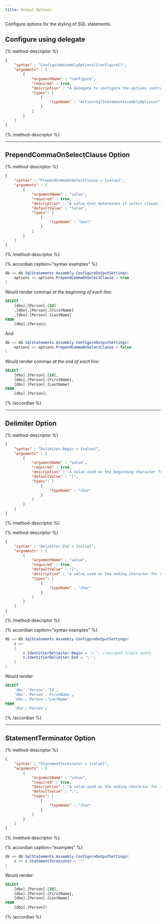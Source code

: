 ```yaml
---
title: Output Options
---
```


Configure options for the styling of SQL statements.

## Configure using delegate

{% method-descriptor %}
```json
{
    "syntax" : "ConfigureAssemblyOptions({configure})",
    "arguments" : [
        {
            "argumentName" : "configure",
            "required" : true, 
            "description" : "A delegate to configure the options controlling the styling of SQL statements.",
            "types": [
                { 
                    "typeName" : "Action<SqlStatementAssemblyOptions>"
                }
            ]
        }
    ]
}
```
{% /method-descriptor %}

---

## PrependCommaOnSelectClause Option

{% method-descriptor %}
```json
{
    "syntax" : "PrependCommaOnSelectClause = {value}",
    "arguments" : [
        {
            "argumentName" : "value",
            "required" : true, 
            "description" : "A value that determines if select clause fields have commas prepended.",
            "defaultValue" : "false",
            "types": [
                { 
                    "typeName" : "bool"
                }
            ]
        }
    ]
}
```
{% /method-descriptor %}

{% accordian caption="syntax examples" %}
```csharp
db => db.SqlStatements.Assembly.ConfigureOutputSettings(
    options => options.PrependCommaOnSelectClause = true
)
```
Would render commas *at the beginning of each line*:
```sql
SELECT
    [dbo].[Person].[Id]
    ,[dbo].[Person].[FirstName]
    ,[dbo].[Person].[LastName]
FROM
    [dbo].[Person];
```
And
```csharp
db => db.SqlStatements.Assembly.ConfigureOutputSettings(
    options => options.PrependCommaOnSelectClause = false
)
```
Would render commas *at the end of each line*:
```sql
SELECT
    [dbo].[Person].[Id],
    [dbo].[Person].[FirstName],
    [dbo].[Person].[LastName]
FROM
    [dbo].[Person];
```
{% /accordian %}

---

## Delimiter Option

{% method-descriptor %}
```json
{
    "syntax" : "Delimiter.Begin = {value}",
    "arguments" : [
        {
            "argumentName" : "value",
            "required" : true, 
            "description" : "A value used as the beginning character for database objects.",
            "defaultValue" : "[",
            "types": [
                { 
                    "typeName" : "char"
                }
            ]
        }
    ]
}
```
{% /method-descriptor %}

{% method-descriptor %}
```json
{
    "syntax" : "Delimiter.End = {value}",
    "arguments" : [
        {
            "argumentName" : "value",
            "required" : true,
            "defaultValue" : "]", 
            "description" : "A value used as the ending character for database objects.",
            "types": [
                { 
                    "typeName" : "char"
                }
            ]
        }
    ]
}
```
{% /method-descriptor %}

{% accordian caption="syntax examples" %}
```csharp
db => db.SqlStatements.Assembly.ConfigureOutputSettings(
    s => 
    { 
        s.IdentifierDelimiter.Begin = '\''; //escaped single quote
        s.IdentifierDelimiter.End = '\''; 
    }
)
```
Would render:
```sql
SELECT
    'dbo'.'Person'.'Id',
    'dbo'.'Person'.'FirstName',
    'dbo'.'Person'.'LastName'
FROM
    'dbo'.'Person';
```
{% /accordian %}

---

## StatementTerminator Option

{% method-descriptor %}
```json
{
    "syntax" : "StatementTerminator = {value}",
    "arguments" : [
        {
            "argumentName" : "value",
            "required" : true, 
            "description" : "A value used as the ending character for sql statements.",
            "defaultValue" : ";",
            "types": [
                { 
                    "typeName" : "char" 
                }
            ]
        }
    ]
}
```
{% /method-descriptor %}

{% accordian caption="examples" %}
```csharp
db => db.SqlStatements.Assembly.ConfigureOutputSettings(
    s => s.StatementTerminator = '!'
)
```
Would render:
```sql
SELECT
    [dbo].[Person].[Id],
    [dbo].[Person].[FirstName],
    [dbo].[Person].[LastName]
FROM
    [dbo].[Person]!
```
{% /accordian %}